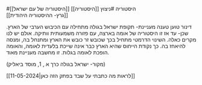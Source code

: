 #היסטוריה #ניצוץ
[[היסטוריה]]
[[היסטוריה של עם ישראל]]\
[[גרץ- ההיסטוריה היהודית]]

דינור טוען טענה מעניינת- תקופת ישראל בגולה מתחילה עם הכיבוש הערבי של הארץ.
שכן- עד אז זו היסטוריה של אומה בארצה, עם פזורה משמעותית וותיקה. אולם יש לנו מקרים כאלה.
השינוי הדרמטי מתחיל בכך שכובש זר כובש את הארץ ומתנחל בה, ומנסה להיאחז בה.
כך נקודת הייחוס שהיא הארץ כבר אינה שייכת בלעדית לאומה, והאומה הופכת לאומה בגלות.
זו מחשבה מעניינת מאוד.

(מקור- ישראל בגולה כרך א , 1, מוסד ביאליק)

[[11-05-2024|לראות מה כתבתי על שבד בפתק הזה כאן]]
